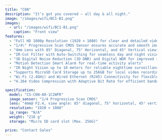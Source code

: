 ```yaml
---
title: "C6N"
description: "It’s got you covered – all day & all night."
image: "/images/wifi/BC1-B1.png"
images:
  - url: "/images/wifi/BC1-B1.png"
    caption: "Front view"
features:
  - "Full HD 1080p Resolution (1920 × 1080) for clear and detailed video capture"
  - "1/4\" Progressive Scan CMOS Sensor ensures accurate and smooth imaging"
  - "4mm Lens with 85° Diagonal, 75° Horizontal, and 45° Vertical viewing angles"
  - "IR-Cut Filter with Auto-Switching for seamless day and night vision"
  - "3D Digital Noise Reduction (3D DNR) and Digital WDR for improved image clarity"
  - "Motion Detection Smart Alarm for real-time activity alerts"
  - "IR Night Vision up to 10 meters for reliable nighttime surveillance"
  - "Supports MicroSD Card Storage up to 256GB for local video recording"
  - "Wi-Fi (2.4GHz) and Wired Ethernet (RJ45) Connectivity for flexible network setup"
  - "H.264 Video Compression with Adaptive Bit Rate for efficient bandwidth usage"

specification:
  model: "CS-C6N-A0-1C2WFR"
  image_sensor: "1/4 Progressive Scan CMOS"
  lens: "4mm@ F2.4, view angle: 85° diagonal, 75° horizontal, 45° vertical"
  resolution: "1920 × 1080"
  ip_range: "N/A"
  weight: "218 g"
  storage: "Micro SD card slot (Max. 256G)"

price: "Contact Sales"
---
```


